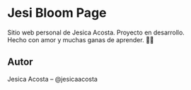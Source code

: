  # Jesi Bloom Page
Sitio web personal de Jesica Acosta. Proyecto en desarrollo.  
Hecho con amor y muchas ganas de aprender. 🌸✨

##


## Autor
Jesica Acosta – @jesicaacosta
